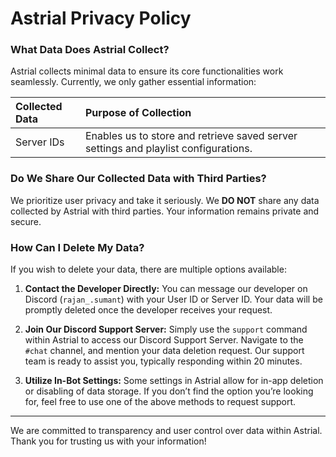 # Astrial Privacy Policy

### What Data Does Astrial Collect?

Astrial collects minimal data to ensure its core functionalities work seamlessly. Currently, we only gather essential information:

| Collected Data | Purpose of Collection |
| :------------- | :-------------------- |
| Server IDs     | Enables us to store and retrieve saved server settings and playlist configurations. |

### Do We Share Our Collected Data with Third Parties?

We prioritize user privacy and take it seriously. We **DO NOT** share any data collected by Astrial with third parties. Your information remains private and secure.

### How Can I Delete My Data?

If you wish to delete your data, there are multiple options available:

1. **Contact the Developer Directly:** You can message our developer on Discord (`rajan_.sumant`) with your User ID or Server ID. Your data will be promptly deleted once the developer receives your request.

2. **Join Our Discord Support Server:** Simply use the `support` command within Astrial to access our Discord Support Server. Navigate to the `#chat` channel, and mention your data deletion request. Our support team is ready to assist you, typically responding within 20 minutes.

3. **Utilize In-Bot Settings:** Some settings in Astrial allow for in-app deletion or disabling of data storage. If you don’t find the option you’re looking for, feel free to use one of the above methods to request support.

---

We are committed to transparency and user control over data within Astrial. Thank you for trusting us with your information!
